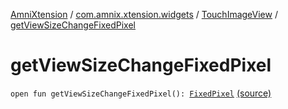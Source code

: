 [AmniXtension](../../index.md) / [com.amnix.xtension.widgets](../index.md) / [TouchImageView](index.md) / [getViewSizeChangeFixedPixel](./get-view-size-change-fixed-pixel.md)

# getViewSizeChangeFixedPixel

`open fun getViewSizeChangeFixedPixel(): `[`FixedPixel`](-fixed-pixel/index.md) [(source)](https://github.com/AmniX/AmniXTension/tree/master/AmniXtension/src/main/java/com/amnix/xtension/widgets/TouchImageView.java#L273)